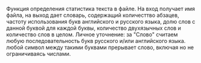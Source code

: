 Функция определения статистика текста в файле. На вход получает имя файла, на выход дает словарь, содержащий количесттво абзацев, частоту использования букв английского и русского языка, долю слов с данной буквой для каждой буквы, количество двухязычных слов и количество слов в целом. 
Личное уточнение: за "Слово" считаем любую последовательность букв русского и/или английского языка. любой символ между такими буквами прерывает слово, включая но не ограничиваясь числами.
